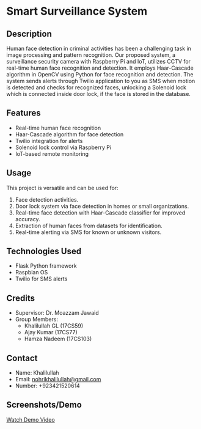 # Smart Surveillance System

## Description

Human face detection in criminal activities has been a challenging task in image processing and pattern recognition. Our proposed system, a surveillance security camera with Raspberry Pi and IoT, utilizes CCTV for real-time human face recognition and detection. It employs Haar-Cascade algorithm in OpenCV using Python for face recognition and detection. The system sends alerts through Twilio application to you as SMS when motion is detected and checks for recognized faces, unlocking a Solenoid lock which is connected inside door lock, if the face is stored in the database.

## Features

- Real-time human face recognition
- Haar-Cascade algorithm for face detection
- Twilio integration for alerts
- Solenoid lock control via Raspberry Pi
- IoT-based remote monitoring

## Usage

This project is versatile and can be used for:
1. Face detection activities.
2. Door lock system via face detection in homes or small organizations.
3. Real-time face detection with Haar-Cascade classifier for improved accuracy.
4. Extraction of human faces from datasets for identification.
5. Real-time alerting via SMS for known or unknown visitors.

## Technologies Used

- Flask Python framework
- Raspbian OS
- Twilio for SMS alerts

## Credits

- Supervisor: Dr. Moazzam Jawaid
- Group Members:
  - Khalilullah GL (17CS59)
  - Ajay Kumar (17CS77)
  - Hamza Nadeem (17CS103)

## Contact

- Name: Khalilullah
- Email: nohrikhalilullah@gmail.com
- Number: +923421520614

## Screenshots/Demo

[Watch Demo Video]([https://raw.githubusercontent.com/your_username/your_repo/main/path/to/your_video.mp4](https://github.com/Khalilullah-Nohri/FYP--Smart-surveillance-System-/blob/main/Group%2001%20(Presentation%20Vedio).mp4)https://github.com/Khalilullah-Nohri/FYP--Smart-surveillance-System-/blob/main/Group%2001%20(Presentation%20Vedio).mp4)
